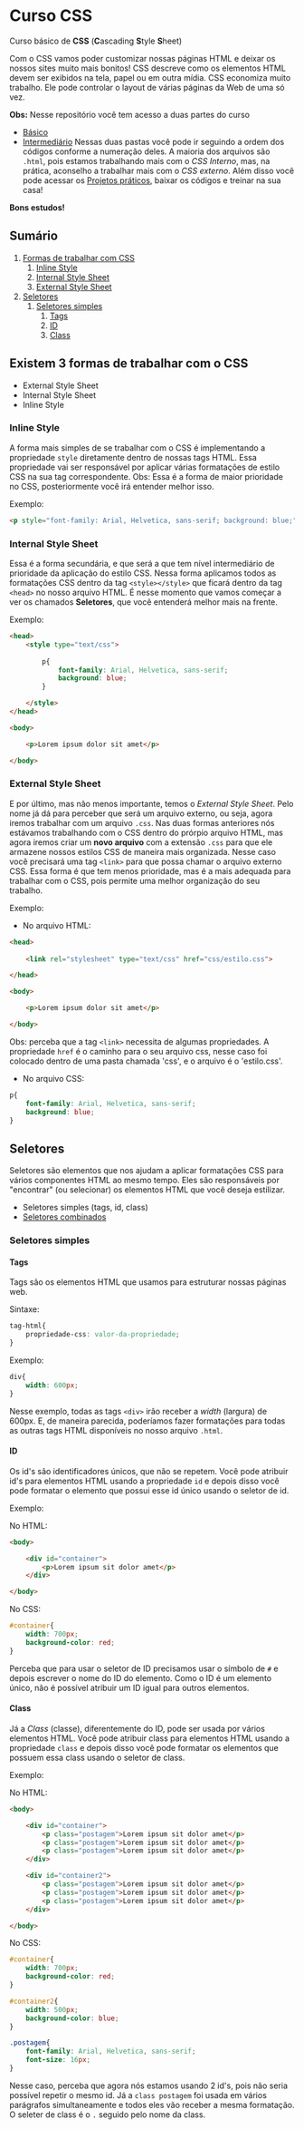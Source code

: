 # Curso CSS
 Curso básico de **CSS** (**C**ascading **S**tyle **S**heet)

 Com o CSS vamos poder customizar nossas páginas HTML e deixar os nossos sites muito mais bonitos!
 CSS descreve como os elementos HTML devem ser exibidos na tela, papel ou em outra mídia. 
 CSS economiza muito trabalho. Ele pode controlar o layout de várias páginas da Web de uma só vez.

 **Obs:** Nesse repositório você tem acesso a duas partes do curso
 * [Básico](https://github.com/marcos-gabriel/curso-css/tree/master/curso/B%C3%A1sicoo)
 * [Intermediário](https://github.com/marcos-gabriel/curso-css/tree/master/curso/Intermedi%C3%A1rio)
 Nessas duas pastas você pode ir seguindo a ordem dos códigos conforme a numeração deles. A maioria dos arquivos são `.html`, pois estamos trabalhando mais com o *CSS Interno*, mas, na prática, aconselho a trabalhar mais com o *CSS externo*.
 Além disso você pode acessar os [Projetos práticos](https://github.com/marcos-gabriel/curso-css/tree/master/projeto-pratico), baixar os códigos e treinar na sua casa!

 **Bons estudos!**

 ## Sumário
 1. [Formas de trabalhar com CSS](https://github.com/marcos-gabriel/curso-css#existem-3-formas-de-trabalhar-com-o-css)
    1. [Inline Style](#inline-style)
    1. [Internal Style Sheet](#internal-style-sheet)
    1. [External Style Sheet](#external-style-sheet)
 1. [Seletores](#seletores)
    1. [Seletores simples](#seletores-simples)
        1. [Tags](#tags)
        1. [ID](#id)
        1. [Class](#class)

## Existem 3 formas de trabalhar com o CSS
* External Style Sheet
* Internal Style Sheet 
* Inline Style

### Inline Style
A forma mais simples de se trabalhar com o CSS é implementando a propriedade ` style ` diretamente dentro de nossas tags HTML. Essa propriedade vai ser responsável por aplicar várias formatações de estilo CSS na sua tag correspondente. Obs: Essa é a forma de maior prioridade no CSS, posteriormente você irá entender melhor isso.

Exemplo:
``` html 
<p style="font-family: Arial, Helvetica, sans-serif; background: blue;"> Lorem ipsum dolor sit amet </p> 
```

### Internal Style Sheet
Essa é a forma secundária, e que será a que tem nível intermediário de prioridade da aplicação do estilo CSS. Nessa forma aplicamos todos as formatações CSS dentro da tag ` <style></style> ` que ficará dentro da tag ` <head> ` no nosso arquivo HTML. É nesse momento que vamos começar a ver os chamados **Seletores**, que você entenderá melhor mais na frente.

Exemplo:
``` html
<head>
    <style type="text/css">
        
        p{
            font-family: Arial, Helvetica, sans-serif; 
            background: blue;
        }

    </style>
</head> 

<body>

    <p>Lorem ipsum dolor sit amet</p>

</body>
```

### External Style Sheet
E por último, mas não menos importante, temos o *External Style Sheet*. Pelo nome já dá para perceber que será um arquivo externo, ou seja, agora iremos trabalhar com um arquivo `.css`. Nas duas formas anteriores nós estávamos trabalhando com o CSS dentro do prórpio arquivo HTML, mas agora iremos criar um **novo arquivo** com a extensão `.css` para que ele armazene nossos estilos CSS de maneira mais organizada. Nesse caso você precisará uma tag `<link>` para que possa chamar o arquivo externo CSS. Essa forma é que tem menos prioridade, mas é a mais adequada para trabalhar com o CSS, pois permite uma melhor organização do seu trabalho. 

Exemplo:
* No arquivo HTML:
``` html
<head>
    
    <link rel="stylesheet" type="text/css" href="css/estilo.css">

</head> 

<body>

    <p>Lorem ipsum dolor sit amet</p>

</body>
```
Obs: perceba que a tag `<link>` necessita de algumas propriedades. A propriedade `href` é o caminho para o seu arquivo css, nesse caso foi colocado dentro de uma pasta chamada 'css', e o arquivo é o 'estilo.css'.

* No arquivo CSS:
``` css
p{
    font-family: Arial, Helvetica, sans-serif; 
    background: blue;
}
```

## Seletores
Seletores são elementos que nos ajudam a aplicar formatações CSS para vários componentes HTML ao mesmo tempo. Eles são responsáveis por "encontrar" (ou selecionar) os elementos HTML que você deseja estilizar.
* Seletores simples (tags, id, class)
* [Seletores combinados](https://github.com/marcos-gabriel/curso-css/blob/master/arquivos-necessarios/Esquema-seletores.pdf)

### Seletores simples
#### Tags
Tags são os elementos HTML que usamos para estruturar nossas páginas web.

Sintaxe:
``` css
tag-html{
    propriedade-css: valor-da-propriedade;
}
```
Exemplo:
``` css
div{
    width: 600px;
}
```
Nesse exemplo, todas as tags `<div>` irão receber a *width* (largura) de 600px. E, de maneira parecida, poderíamos fazer formatações para todas as outras tags HTML disponíveis no nosso arquivo `.html`.  

#### ID
Os id's são identificadores únicos, que não se repetem. Você pode atribuir id's para elementos HTML usando a propriedade `id` e depois disso você pode formatar o elemento que possui esse id único usando o seletor de id.

Exemplo:

No HTML:
``` html
<body>

    <div id="container">
        <p>Lorem ipsum sit dolor amet</p>
    </div>

</body>
```
No CSS:
``` css
#container{
    width: 700px;
    background-color: red;
}
```
Perceba que para usar o seletor de ID precisamos usar o símbolo de `#` e depois escrever o nome do ID do elemento. Como o ID é um elemento único, não é possível atribuir um ID igual para outros elementos.

#### Class
Já a *Class* (classe), diferentemente do ID, pode ser usada por vários elementos HTML. Você pode atribuir class para elementos HTML usando a propriedade `class` e depois disso você pode formatar os elementos que possuem essa class usando o seletor de class.

Exemplo:

No HTML:
``` html
<body>

    <div id="container">
        <p class="postagem">Lorem ipsum sit dolor amet</p>
        <p class="postagem">Lorem ipsum sit dolor amet</p>
        <p class="postagem">Lorem ipsum sit dolor amet</p>
    </div>

    <div id="container2">
        <p class="postagem">Lorem ipsum sit dolor amet</p>
        <p class="postagem">Lorem ipsum sit dolor amet</p>
        <p class="postagem">Lorem ipsum sit dolor amet</p>
    </div>

</body>
```
No CSS:
``` css
#container{
    width: 700px;
    background-color: red;
}

#container2{
    width: 500px;
    background-color: blue;
}

.postagem{
    font-family: Arial, Helvetica, sans-serif;
    font-size: 16px;
}
```
Nesse caso, perceba que agora nós estamos usando 2 id's, pois não seria possível repetir o mesmo id. Já a `class postagem` foi usada em vários parágrafos simultaneamente e todos eles vão receber a mesma formatação. O seleter de class é o `.` seguido pelo nome da class.
